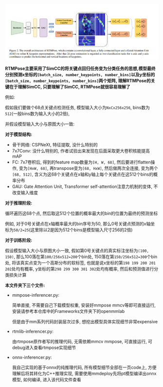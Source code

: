![](assets/1.jpg)

**RTMPose主要采用了SimCC的将关键点回归任务变为分类任务的思想,模型最终分别预测x坐标的`[batch_size, number_keypoints, number_bins]`以及y坐标的`[batch_size, number_keypoints, number_bins]`两个矩阵, 理解RTMPose的关键在于理解SimCC, 只要理解了SimCC, RTMPose就很容易理解了**



例如:

假如我们要做个68点关键点检测任务, 模型输入大小为`NxCx256x256`, bins数为`512`(一般bins数为输入大小的2倍),

并假设模型输入大小与原图大小一致:

**对于模型结构:**

* 骨干网络: CSPNeXt, 特征提取, 没什么特别的
* 7x7Conv: 没什么特别的, 作者试验出来发现在后面采取更大卷积核能提高mAP
* FC: 7x7卷积后, 得到的feature map数量为`[H, W, 68]`, 然后要进行flatten操作, 变为`[HxW, 68]`, 再transpose变为`[68, HxW]`, 然后做两次全连接, 变为两个`[68, 512]`, 含义为这68个关键点在x轴和y轴上每个关键点在这512个bins的概率分布
* GAU: Gate Attention Unit, Transformer self-attention注意力机制的变体, 不改变输入维度

**对于推理阶段:**

循环遍历这68个点, 然后取这512个位置的概率最大的bin的位置为最终的预测坐标

例如, 对于0号关键点在x轴概率最大的bin序号为50, 那么0号关键点预测的x轴坐标为`50/2=25`(这里除以2是因为512个bins是模型输入尺寸256的2倍)

**对于训练阶段:**

假设模型输入大小与原图大小一致, 假如第0号关键点的真实标注坐标为`(100, 150)`, 那么100落在第`100/256x512=200`个bin处, 150落在第`150/256x512=300`个bin处, 将该真实点变为一个高斯分布的软标签, 也就是说x坐标的第`198 199 200 201 202`处均有概率, y坐标的第`298 299 300 301 302`处均有概率, 然后和预测值进行分类损失计算



**本文件夹下三个文件:**

* mmpose-inferencer.py:

  简单直接, 不需要自己下载模型权重, 安装好mmpose mmcv等即可直接运行, 安装请参考本仓库中的Frameworks文件夹下的openmmlab

  但是由于mm系列代码封装层次过多, 想挖出模型具体实现细节非常expensive

* rtmlib-inferencer.py:

  由rtmpose原作者写的推理代码, 无需依赖mmcv mmpose, 可直接运行, 可debug进入查看rtmpose实现细节

* onnx-inferencer.py:

  我自己实现的基于onnx的纯推理代码, 所有模型细节全部在一页code上, 方便理解后将其转化为C++推理实现, 需要使用mmdeploy先将pt模型编译出onnx模型, 如何编译, 进入该代码文件查看








